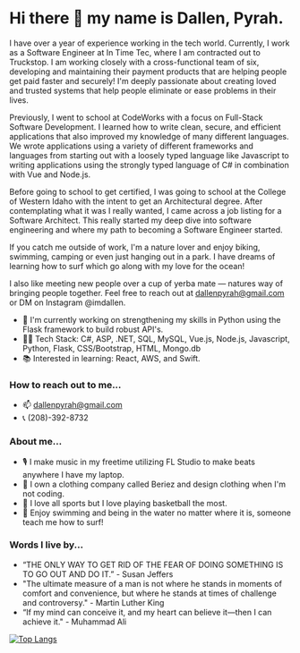 # Hi there 👋 my name is Dallen, Pyrah. 

I have over a year of experience working in the tech world. Currently, I work as a Software Engineer at In Time Tec, where I am contracted out to Truckstop. I am working closely with a cross-functional team of six, developing and maintaining their payment products that are helping people get paid faster and securely! I'm deeply passionate about creating loved and trusted systems that help people eliminate or ease problems in their lives. 

Previously, I went to school at CodeWorks with a focus on Full-Stack Software Development. I learned how to write clean, secure, and efficient applications that also improved my knowledge of many different languages. We wrote applications using a variety of different frameworks and languages from starting out with a loosely typed language like Javascript to writing applications using the strongly typed language of C# in combination with Vue and Node.js. 

Before going to school to get certified, I was going to school at the College of Western Idaho with the intent to get an Architectural degree. After contemplating what it was I really wanted, I came across a job listing for a Software Architect. This really started my deep dive into software engineering and where my path to becoming a Software Engineer started. 

If you catch me outside of work, I'm a nature lover and enjoy biking, swimming, camping or even just hanging out in a park. I have dreams of learning how to surf which go along with my love for the ocean! 

I also like meeting new people over a cup of yerba mate — natures way of bringing people together. Feel free to reach out at dallenpyrah@gmail.com or DM on Instagram @imdallen. 

- 🌱 I'm currently working on strengthening my skills in Python using the Flask framework to build robust API's. 
- 	:man_technologist: Tech Stack: C#, ASP, .NET, SQL, MySQL, Vue.js, Node.js, Javascript, Python, Flask, CSS/Bootstrap, HTML, Mongo.db
- 	:books: Interested in learning: React, AWS, and Swift. 
### How to reach out to me...
- 	:mailbox: dallenpyrah@gmail.com
- 	:telephone_receiver: (208)-392-8732

### About me...
- :studio_microphone: I make music in my freetime utilizing FL Studio to make beats anywhere I have my laptop.
- :tshirt: I own a clothing company called Beriez and design clothing when I'm not coding.
- :basketball: I love all sports but I love playing basketball the most. 
- :ocean: Enjoy swimming and being in the water no matter where it is, someone teach me how to surf! 

### Words I live by...
- “THE ONLY WAY TO GET RID OF THE FEAR OF DOING SOMETHING IS TO GO OUT AND DO IT.” - Susan Jeffers
- "The ultimate measure of a man is not where he stands in moments of comfort and convenience, but where he stands at times of challenge and controversy." - Martin Luther King
- “If my mind can conceive it, and my heart can believe it—then I can achieve it." - Muhammad Ali

[![Top Langs](https://github-readme-stats.vercel.app/api/top-langs/?username=dallenpyrah&hide=css,html)](https://github.com/dallenpyrah/github-readme-stats)




<!--
**dallenpyrah/dallenpyrah** is a ✨ _special_ ✨ repository because its `README.md` (this file) appears on your GitHub profile.

Here are some ideas to get you started:

- 🔭 I’m currently working on ...
- 🌱 I’m currently learning ...
- 👯 I’m looking to collaborate on ...
- 🤔 I’m looking for help with ...
- 💬 Ask me about ...
- 📫 How to reach me: ...
- 😄 Pronouns: ...
- ⚡ Fun fact: ...
-->



